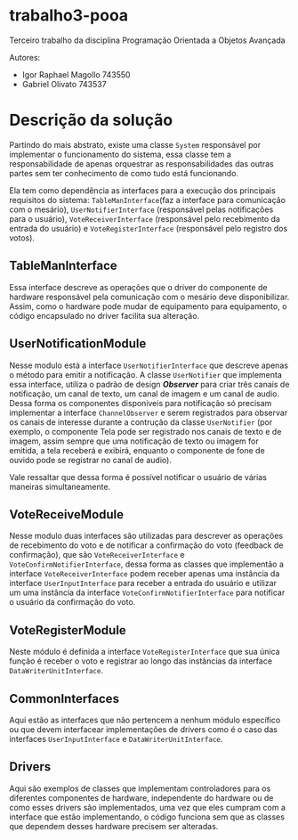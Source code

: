 # trabalho3-pooa
Terceiro trabalho da disciplina Programação Orientada a Objetos Avançada

Autores:
- Igor Raphael Magollo 743550
- Gabriel Olivato 743537

# Descrição da solução

Partindo do mais abstrato, existe uma classe ```System``` responsável por implementar o funcionamento do sistema, essa classe tem a responsabilidade de apenas orquestrar as responsabilidades das outras partes sem ter conhecimento de como tudo está funcionando.

Ela tem como dependência as interfaces para a execução dos principais requisitos do sistema: ```TableManInterface```(faz a interface para comunicação com o mesário), ```UserNotifierInterface``` (responsável pelas notificações para o usuário), ```VoteReceiverInterface``` (responsável pelo recebimento da entrada do usuário) e ```VoteRegisterInterface``` (responsável pelo registro dos votos).

## TableManInterface

Essa interface descreve as operações que o driver do componente de hardware responsável pela comunicação com o mesário deve disponibilizar. Assim, como o hardware pode mudar de equipamento para equipamento, o código encapsulado no driver facilita sua alteração.

## UserNotificationModule

Nesse modulo está a interface ```UserNotifierInterface``` que descreve apenas o método para emitir a notificação. A classe ```UserNotifier``` que implementa essa interface, utiliza o padrão de design _**Observer**_ para criar três canais de notificação, um canal de texto, um canal de imagem e um canal de audio. Dessa forma os componentes disponiveis para notificação só precisam implementar a interface ```ChannelObserver``` e serem registrados para observar os canais de interesse durante a contrução da classe ```UserNotifier``` (por exemplo, o componente Tela pode ser registrado nos canais de texto e de imagem, assim sempre que uma notificação de texto ou imagem for emitida, a tela receberá e exibirá, enquanto o componente de fone de ouvido pode se registrar no canal de audio).

Vale ressaltar que dessa forma é possível notificar o usuário de várias maneiras simultaneamente.

## VoteReceiveModule

Nesse modulo duas interfaces são utilizadas para descrever as operações de recebimento do voto e de notificar a confirmação do voto (feedback de confirmação), que são ```VoteReceiverInterface``` e ```VoteConfirmNotifierInterface```, dessa forma as classes que implementão a interface ```VoteReceiverInterface``` podem receber apenas uma instância da interface ```UserInputInterface``` para receber a entrada do usuário e utilizar um uma instância da interface ```VoteConfirmNotifierInterface``` para notificar o usuário da confirmação do voto.

## VoteRegisterModule

Neste módulo é definida a interface ```VoteRegisterInterface``` que sua única função é receber o voto e registrar ao longo das instâncias da interface ```DataWriterUnitInterface```.

## CommonInterfaces

Aqui estão as interfaces que não pertencem a nenhum módulo específico ou que devem interfacear implementações de drivers como é o caso das interfaces ```UserInputInterface``` e ```DataWriterUnitInterface```.

## Drivers

Aqui são exemplos de classes que implementam controladores para os diferentes componentes de hardware, independente do hardware ou de como esses drivers são implementados, uma vez que eles cumpram com a interface que estão implementando, o código funciona sem que as classes que dependem desses hardware precisem ser alteradas.
